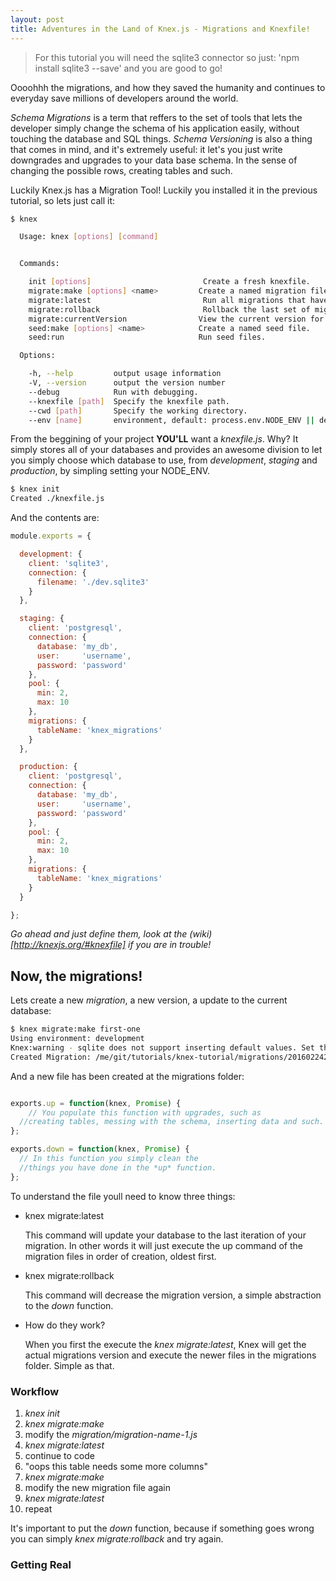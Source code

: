 ```yaml
---
layout: post
title: Adventures in the Land of Knex.js - Migrations and Knexfile!
---
```


> For this tutorial you will need the sqlite3 connector so just: 'npm install sqlite3 --save' and you are good to go!

  Oooohhh the migrations, and how they saved the humanity and continues to everyday save millions of developers around the world.

  *Schema Migrations* is a term that reffers to the set of tools that lets the developer simply change the schema of his application easily, without touching the database and SQL things. *Schema Versioning* is also a thing that comes in mind, and it's extremely useful: it let's you just write downgrades and upgrades to your data base schema. In the sense of changing the possible rows, creating tables and such.

  Luckily Knex.js has a Migration Tool! Luckily you installed it in the previous tutorial, so lets just call it:

```bash
$ knex

  Usage: knex [options] [command]


  Commands:

    init [options]                         Create a fresh knexfile.
    migrate:make [options] <name>         Create a named migration file.
    migrate:latest                         Run all migrations that have not yet been run.
    migrate:rollback                       Rollback the last set of migrations performed.
    migrate:currentVersion                View the current version for the migration.
    seed:make [options] <name>            Create a named seed file.
    seed:run                              Run seed files.

  Options:

    -h, --help         output usage information
    -V, --version      output the version number
    --debug            Run with debugging.
    --knexfile [path]  Specify the knexfile path.
    --cwd [path]       Specify the working directory.
    --env [name]       environment, default: process.env.NODE_ENV || development

```

  From the beggining of your project **YOU'LL** want a *knexfile.js*. Why? It simply stores all of your databases and provides an awesome division to let you simply choose which database to use, from _development_, _staging_ and _production_, by simpling setting your NODE\_ENV.

```bash
$ knex init
Created ./knexfile.js
```

And the contents are:


```javascript
module.exports = {

  development: {
    client: 'sqlite3',
    connection: {
      filename: './dev.sqlite3'
    }
  },

  staging: {
    client: 'postgresql',
    connection: {
      database: 'my_db',
      user:     'username',
      password: 'password'
    },
    pool: {
      min: 2,
      max: 10
    },
    migrations: {
      tableName: 'knex_migrations'
    }
  },

  production: {
    client: 'postgresql',
    connection: {
      database: 'my_db',
      user:     'username',
      password: 'password'
    },
    pool: {
      min: 2,
      max: 10
    },
    migrations: {
      tableName: 'knex_migrations'
    }
  }

};
```

_Go ahead and just define them, look at the (wiki)[http://knexjs.org/#knexfile] if you are in trouble!_

## Now, the migrations!
Lets create a new *migration*, a new version, a update to the current database:

```bash
$ knex migrate:make first-one
Using environment: development
Knex:warning - sqlite does not support inserting default values. Set the `useNullAsDefault` flag to hide this warning. (see docs http://knexjs.org/#Builder-insert).
Created Migration: /me/git/tutorials/knex-tutorial/migrations/20160224200600_first-one.js
```

And a new file has been created at the migrations folder:

```javascript

exports.up = function(knex, Promise) {
	// You populate this function with upgrades, such as 
  //creating tables, messing with the schema, inserting data and such.
};

exports.down = function(knex, Promise) {
  // In this function you simply clean the 
  //things you have done in the *up* function.
};

```

  To understand the file youll need to know three things:

* knex migrate:latest

  This command will update your database to the last iteration of your migration.
  In other words it will just execute the up command of the migration files in order of creation, oldest first. 

* knex migrate:rollback

  This command will decrease the migration version, a simple abstraction to the _down_ function. 

* How do they work?

  When you first the execute the *knex migrate:latest*, Knex will get the actual migrations version and execute the newer files in the migrations folder. Simple as that.

### Workflow
1. _knex init_
2. _knex migrate:make <name of the migration file>_
3. modify the _migration/migration-name-1.js_
4. _knex migrate:latest_
5. continue to code
6. "oops this table needs some more columns"
7. _knex migrate:make <name of the new migration file>_
8. modify the new migration file again
9. _knex migrate:latest_
10. repeat

It's important to put the _down_ function, because if something goes wrong you can simply _knex migrate:rollback_ and try again.

### Getting Real
